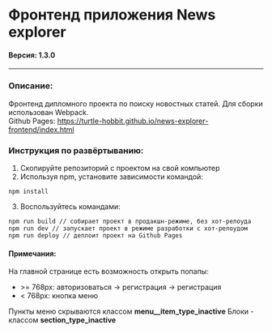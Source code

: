 # Фронтенд приложения News explorer
#### Версия: 1.3.0
---
### Описание:
Фронтенд дипломного проекта по поиску новостных статей. Для сборки использован Webpack.  
Github Pages: https://turtle-hobbit.github.io/news-explorer-frontend/index.html

### Инструкция по развёртыванию:
1. Скопируйте репозиторий с проектом на свой компьютер
2. Используя npm, установите зависимости командой:  
```
npm install
```
3. Воспользуйтесь командами:  
```
npm run build // собирает проект в продакшн-режиме, без хот-релоуда
npm run dev // запускает проект в режиме разработки с хот-релоудом
npm run deploy // деплоит проект на Github Pages
```

#### Примечания:
На главной странице есть возможность открыть попапы:
- \>= 768px: авторизоваться -> регистрация -> регистрация
- < 768px: кнопка меню

Пункты меню скрываются классом <b>menu__item_type_inactive</b>
Блоки - классом <b>section_type_inactive</b>